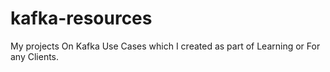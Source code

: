 # kafka-resources
My projects On Kafka Use Cases which I created as part of Learning or For any Clients.
